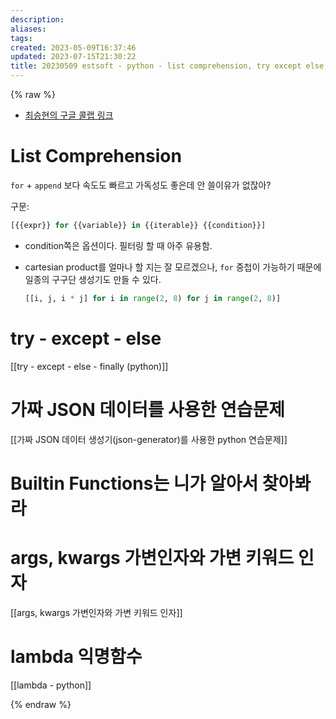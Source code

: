 ```yaml
---
description:
aliases: 
tags: 
created: 2023-05-09T16:37:46
updated: 2023-07-15T21:30:22
title: 20230509 estsoft - python - list comprehension, try except else, builtin functions, args and kwargs, lambda
---
```

{% raw %}

- [최승현의 구글 콜랩 링크](https://colab.research.google.com/drive/1gxoD01mjta80MkTOlrei1BHSUI0_k9-R#scrollTo=V6GhAqHXUW0h&line=9&uniqifier=1)

# List Comprehension

`for` + `append` 보다 속도도 빠르고 가독성도 좋은데 안 쓸이유가 없잖아?

구문:

```python
[{{expr}} for {{variable}} in {{iterable}} {{condition}}]
```

- condition쪽은 옵션이다. 필터링 할 때 아주 유용함.
- cartesian product를 얼마나 할 지는 잘 모르겠으나, `for` 중첩이 가능하기 때문에 일종의 구구단 생성기도 만들 수 있다.

	```python
	[[i, j, i * j] for i in range(2, 8) for j in range(2, 8)]
	```

# try - except - else

[[try - except - else - finally (python)]]

# 가짜 JSON 데이터를 사용한 연습문제 

[[가짜 JSON 데이터 생성기(json-generator)를 사용한 python 연습문제]]

# Builtin Functions는 니가 알아서 찾아봐라

# args, kwargs 가변인자와 가변 키워드 인자

[[args, kwargs 가변인자와 가변 키워드 인자]]

# lambda 익명함수

[[lambda - python]]

{% endraw %}
